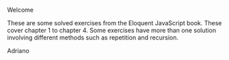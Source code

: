 Welcome 

These are some solved exercises from the Eloquent JavaScript book. These cover chapter 1 to chapter 4. Some exercises have more than one solution involving different methods such as repetition and recursion.

Adriano
